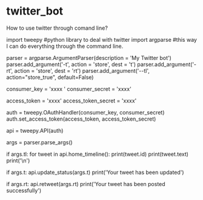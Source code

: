 # twitter_bot
How to use twitter through comand line?


import tweepy  #python library to deal with twitter
import argparse #this way I can do everything through the command line.

parser = argparse.ArgumentParser(description = 'My Twitter bot')
parser.add_argument('-t', action = 'store', dest = 't')
parser.add_argument('-rt', action = 'store', dest = 'rt')
parser.add_argument('--tl', action="store_true", default=False)

consumer_key = 'xxxx  '
consumer_secret = 'xxxx'

access_token = 'xxxx'
access_token_secret = 'xxxx'

auth = tweepy.OAuthHandler(consumer_key, consumer_secret)
auth.set_access_token(access_token, access_token_secret)

api = tweepy.API(auth)

args = parser.parse_args()

if args.tl:
    for tweet in api.home_timeline():
        print(tweet.id)
        print(tweet.text)
        print('\n')
        
if args.t:
    api.update_status(args.t)
    print('Your tweet has been updated')

if args.rt:
    api.retweet(args.rt)
    print('Your tweet has been posted successfully')
